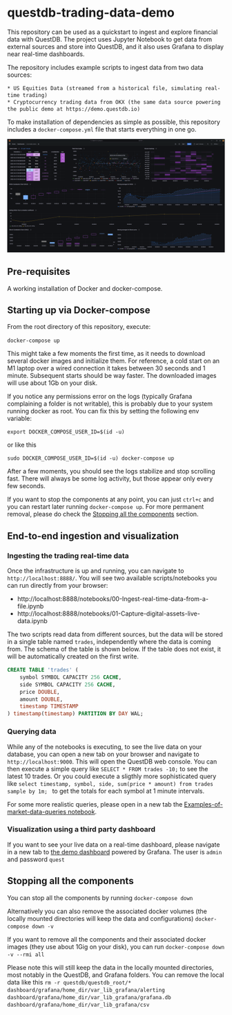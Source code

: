 # questdb-trading-data-demo

This repository can be used as a quickstart to ingest and explore financial data with QuestDB. The project
uses Jupyter Notebook to get data from external sources and store into QuestDB, and it also uses Grafana to
display near real-time dashboards.

The repository includes example scripts to ingest data from two data sources:

    * US Equities Data (streamed from a historical file, simulating real-time trading)
    * Cryptocurrency trading data from OKX (the same data source powering the public demo at https://demo.questdb.io)


To make installation of dependencies as simple as possible, this repository includes a `docker-compose.yml` file that
starts everything in one go.


![trading data dashboard](trading_data_dashboard_screenshot.png)


## Pre-requisites

A working installation of Docker and docker-compose.


## Starting up via Docker-compose


From the root directory of this repository, execute:

`docker-compose up`

This might take a few moments the first time, as it needs to download several docker images and initialize them. For
reference, a cold start on an M1 laptop over a wired connection it takes between 30 seconds and 1 minute. Subsequent
starts should be way faster. The downloaded images will use about 1Gb on your disk.

If you notice any permissions error on the logs (typically Grafana complaining a folder is not writable), this is
probably due to your system running docker as root. You can fix this by setting the following env variable:

```
export DOCKER_COMPOSE_USER_ID=$(id -u)
```

or like this
```
sudo DOCKER_COMPOSE_USER_ID=$(id -u) docker-compose up
```


After a few moments, you should see the logs stabilize and stop scrolling fast. There will always be some log activity,
 but those appear only every few seconds.


If you want to stop the components at any point, you can just `ctrl+c` and you can restart later running
`docker-compose up`. For more permanent removal, please do check the
[Stopping all the components](#stopping-all-the-components) section.


## End-to-end ingestion and visualization

### Ingesting the trading real-time data

Once the infrastructure is up and running, you can navigate to `http://localhost:8888/`. You  will see two available
scripts/notebooks you can run directly from your browser:

* http://localhost:8888/notebooks/00-Ingest-real-time-data-from-a-file.ipynb
* http://localhost:8888/notebooks/01-Capture-digital-assets-live-data.ipynb


The two scripts read data from different sources, but the data will be stored in a single table named `trades`,
independently where the data is coming from.  The schema of the table is shown below. If the table does not exist, it
will be automatically created on the first write.

```sql
CREATE TABLE 'trades' (
	symbol SYMBOL CAPACITY 256 CACHE,
	side SYMBOL CAPACITY 256 CACHE,
	price DOUBLE,
	amount DOUBLE,
	timestamp TIMESTAMP
) timestamp(timestamp) PARTITION BY DAY WAL;
```

### Querying data

While any of the notebooks is executing, to see the live data on your database, you can open a new tab on your browser
and navigate to `http://localhost:9000`. This will open the QuestDB web console. You can then execute a simple query
like `SELECT * FROM trades -10;` to see the latest 10 trades. Or you could execute a sligthly more sophisticated query
like `select timestamp, symbol, side, sum(price * amount) from trades sample by 1m; ` to get the totals for each
symbol at 1 minute intervals.

For some more realistic queries, please open in a new tab the
[Examples-of-market-data-queries notebook](http://localhost:8888/notebooks/Examples-of-market-data-queries.ipynb).

### Visualization using a third party dashboard

If you want to see your live data on a real-time dashboard, please navigate in a new tab to
[the demo dashboard](http://localhost:3000/d/live-trades-demo/live-trades-demo) powered
by Grafana. The user is `admin` and password `quest`


## Stopping all the components

You can stop all the components by running
`docker-compose down`

Alternatively you can also remove the associated docker volumes (the locally mounted directories will keep the data and
configurations)
`docker-compose down -v`

If you want to remove all the components and their associated docker images (they use about 1Gig on your disk), you can run
`docker-compose down -v --rmi all`

Please note this will still keep the data in the locally mounted directories, most notably in the QuestDB, and Grafana
folders. You can remove the local data like this
`rm -r questdb/questdb_root/* dashboard/grafana/home_dir/var_lib_grafana/alerting dashboard/grafana/home_dir/var_lib_grafana/grafana.db dashboard/grafana/home_dir/var_lib_grafana/csv`
